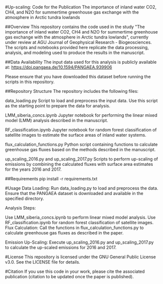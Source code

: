 #Up-scaling: Code for the Publication
The importance of inland water CO2, CH4, and N2O for summertime greenhouse gas exchange with the atmosphere in Arctic tundra lowlands

##Overview
This repository contains the code used in the study "The importance of inland water CO2, CH4 and N2O for summertime greenhouse gas exchange with the atmosphere in Arctic tundra lowlands", currently under review at AGU Journal of Geophysical Research - Biogeosciences. The scripts and notebooks provided here replicate the data processing, analysis, and modeling used to produce the results in the manuscript.

##Data Availability
The input data used for this analysis is publicly available at:
https://doi.pangaea.de/10.1594/PANGAEA.939906

Please ensure that you have downloaded this dataset before running the scripts in this repository.

##Repository Structure
The repository includes the following files:

data_loading.py
Script to load and preprocess the input data. Use this script as the starting point to prepare the data for analysis.

LMM_siberia_concs.ipynb
Jupyter notebook for performing the linear mixed model (LMM) analysis described in the manuscript.

RF_classification.ipynb
Jupyter notebook for random forest classification of satellite images to estimate the surface areas of inland water systems.

flux_calculation_functions.py
Python script containing functions to calculate greenhouse gas fluxes based on the methods described in the manuscript.

up_scaling_2016.py and up_scaling_2017.py
Scripts to perform up-scaling of emissions by combining the calculated fluxes with surface area estimates for the years 2016 and 2017.

##Requirements
pip install -r requirements.txt

#Usage
Data Loading:
Run data_loading.py to load and preprocess the data. Ensure that the PANGAEA dataset is downloaded and available in the specified directory.

Analysis Steps:

Use LMM_siberia_concs.ipynb to perform linear mixed model analysis.
Use RF_classification.ipynb for random forest classification of satellite images.
Flux Calculation:
Call the functions in flux_calculation_functions.py to calculate greenhouse gas fluxes as described in the paper.

Emission Up-Scaling:
Execute up_scaling_2016.py and up_scaling_2017.py to calculate the up-scaled emissions for 2016 and 2017.

#License
This repository is licensed under the GNU General Public License v3.0. See the LICENSE file for details.

#Citation
If you use this code in your work, please cite the associated publication (citation to be updated once the paper is published).

